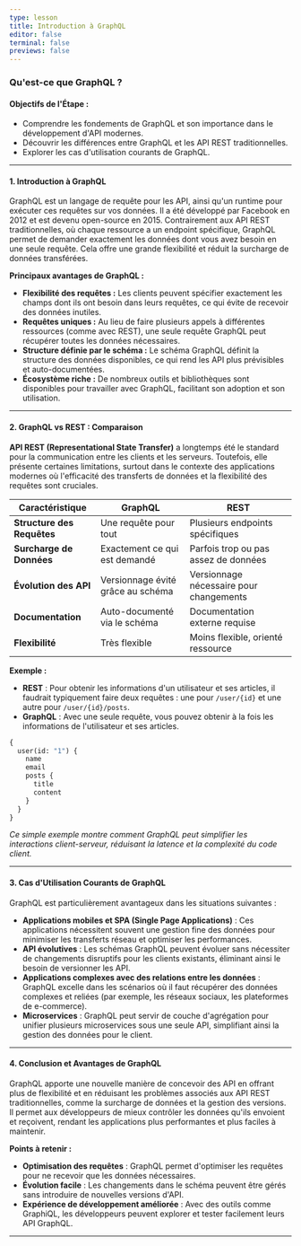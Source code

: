 ```yaml
---
type: lesson
title: Introduction à GraphQL
editor: false
terminal: false
previews: false
---
```


### Qu'est-ce que GraphQL ?

#### **Objectifs de l'Étape :**
- Comprendre les fondements de GraphQL et son importance dans le développement d'API modernes.
- Découvrir les différences entre GraphQL et les API REST traditionnelles.
- Explorer les cas d'utilisation courants de GraphQL.

---

#### **1. Introduction à GraphQL**

GraphQL est un langage de requête pour les API, ainsi qu'un runtime pour exécuter ces requêtes sur vos données. Il a été développé par Facebook en 2012 et est devenu open-source en 2015. Contrairement aux API REST traditionnelles, où chaque ressource a un endpoint spécifique, GraphQL permet de demander exactement les données dont vous avez besoin en une seule requête. Cela offre une grande flexibilité et réduit la surcharge de données transférées.

**Principaux avantages de GraphQL :**
- **Flexibilité des requêtes :** Les clients peuvent spécifier exactement les champs dont ils ont besoin dans leurs requêtes, ce qui évite de recevoir des données inutiles.
- **Requêtes uniques :** Au lieu de faire plusieurs appels à différentes ressources (comme avec REST), une seule requête GraphQL peut récupérer toutes les données nécessaires.
- **Structure définie par le schéma :** Le schéma GraphQL définit la structure des données disponibles, ce qui rend les API plus prévisibles et auto-documentées.
- **Écosystème riche :** De nombreux outils et bibliothèques sont disponibles pour travailler avec GraphQL, facilitant son adoption et son utilisation.

---

#### **2. GraphQL vs REST : Comparaison**

**API REST (Representational State Transfer)** a longtemps été le standard pour la communication entre les clients et les serveurs. Toutefois, elle présente certaines limitations, surtout dans le contexte des applications modernes où l'efficacité des transferts de données et la flexibilité des requêtes sont cruciales.

| **Caractéristique**        | **GraphQL**                         | **REST**                            |
|----------------------------|-------------------------------------|-------------------------------------|
| **Structure des Requêtes**  | Une requête pour tout               | Plusieurs endpoints spécifiques     |
| **Surcharge de Données**    | Exactement ce qui est demandé       | Parfois trop ou pas assez de données|
| **Évolution des API**       | Versionnage évité grâce au schéma   | Versionnage nécessaire pour changements |
| **Documentation**           | Auto-documenté via le schéma        | Documentation externe requise       |
| **Flexibilité**             | Très flexible                       | Moins flexible, orienté ressource   |

**Exemple :**
- **REST** : Pour obtenir les informations d'un utilisateur et ses articles, il faudrait typiquement faire deux requêtes : une pour `/user/{id}` et une autre pour `/user/{id}/posts`.
- **GraphQL** : Avec une seule requête, vous pouvez obtenir à la fois les informations de l'utilisateur et ses articles.

```graphql
{
  user(id: "1") {
    name
    email
    posts {
      title
      content
    }
  }
}
```

*Ce simple exemple montre comment GraphQL peut simplifier les interactions client-serveur, réduisant la latence et la complexité du code client.*

---

#### **3. Cas d'Utilisation Courants de GraphQL**

GraphQL est particulièrement avantageux dans les situations suivantes :

- **Applications mobiles et SPA (Single Page Applications)** : Ces applications nécessitent souvent une gestion fine des données pour minimiser les transferts réseau et optimiser les performances.
- **API évolutives** : Les schémas GraphQL peuvent évoluer sans nécessiter de changements disruptifs pour les clients existants, éliminant ainsi le besoin de versionner les API.
- **Applications complexes avec des relations entre les données** : GraphQL excelle dans les scénarios où il faut récupérer des données complexes et reliées (par exemple, les réseaux sociaux, les plateformes de e-commerce).
- **Microservices** : GraphQL peut servir de couche d'agrégation pour unifier plusieurs microservices sous une seule API, simplifiant ainsi la gestion des données pour le client.

---

#### **4. Conclusion et Avantages de GraphQL**

GraphQL apporte une nouvelle manière de concevoir des API en offrant plus de flexibilité et en réduisant les problèmes associés aux API REST traditionnelles, comme la surcharge de données et la gestion des versions. Il permet aux développeurs de mieux contrôler les données qu'ils envoient et reçoivent, rendant les applications plus performantes et plus faciles à maintenir.

**Points à retenir :**
- **Optimisation des requêtes** : GraphQL permet d'optimiser les requêtes pour ne recevoir que les données nécessaires.
- **Évolution facile** : Les changements dans le schéma peuvent être gérés sans introduire de nouvelles versions d'API.
- **Expérience de développement améliorée** : Avec des outils comme GraphiQL, les développeurs peuvent explorer et tester facilement leurs API GraphQL.

---